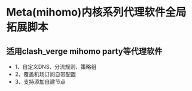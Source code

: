 # Meta(mihomo)内核系列代理软件全局拓展脚本 
## 适用clash_verge mihomo party等代理软件

* 1、自定义DNS、分流规则、策略组
* 2、覆盖机场订阅自带配置
* 3、支持添加自建节点
